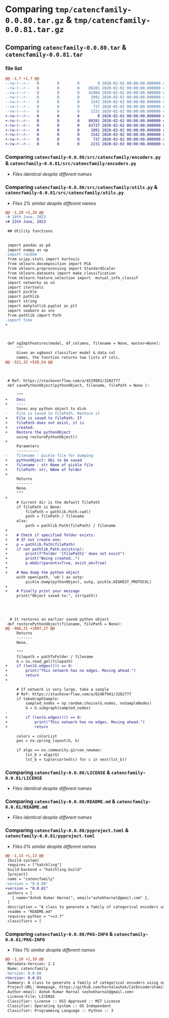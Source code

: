 # Comparing `tmp/catencfamily-0.0.80.tar.gz` & `tmp/catencfamily-0.0.81.tar.gz`

## Comparing `catencfamily-0.0.80.tar` & `catencfamily-0.0.81.tar`

### file list

```diff
@@ -1,7 +1,7 @@
--rw-r--r--   0        0        0        0 2020-02-02 00:00:00.000000 catencfamily-0.0.80/src/catencfamily/__init__.py
--rw-r--r--   0        0        0    89201 2020-02-02 00:00:00.000000 catencfamily-0.0.80/src/catencfamily/encoders.py
--rw-r--r--   0        0        0    42984 2020-02-02 00:00:00.000000 catencfamily-0.0.80/src/catencfamily/utils.py
--rw-r--r--   0        0        0     1091 2020-02-02 00:00:00.000000 catencfamily-0.0.80/LICENSE
--rw-r--r--   0        0        0     1542 2020-02-02 00:00:00.000000 catencfamily-0.0.80/README.md
--rw-r--r--   0        0        0      737 2020-02-02 00:00:00.000000 catencfamily-0.0.80/pyproject.toml
--rw-r--r--   0        0        0     2231 2020-02-02 00:00:00.000000 catencfamily-0.0.80/PKG-INFO
+-rw-r--r--   0        0        0        0 2020-02-02 00:00:00.000000 catencfamily-0.0.81/src/catencfamily/__init__.py
+-rw-r--r--   0        0        0    89201 2020-02-02 00:00:00.000000 catencfamily-0.0.81/src/catencfamily/encoders.py
+-rw-r--r--   0        0        0    43737 2020-02-02 00:00:00.000000 catencfamily-0.0.81/src/catencfamily/utils.py
+-rw-r--r--   0        0        0     1091 2020-02-02 00:00:00.000000 catencfamily-0.0.81/LICENSE
+-rw-r--r--   0        0        0     1542 2020-02-02 00:00:00.000000 catencfamily-0.0.81/README.md
+-rw-r--r--   0        0        0      737 2020-02-02 00:00:00.000000 catencfamily-0.0.81/pyproject.toml
+-rw-r--r--   0        0        0     2231 2020-02-02 00:00:00.000000 catencfamily-0.0.81/PKG-INFO
```

### Comparing `catencfamily-0.0.80/src/catencfamily/encoders.py` & `catencfamily-0.0.81/src/catencfamily/encoders.py`

 * *Files identical despite different names*

### Comparing `catencfamily-0.0.80/src/catencfamily/utils.py` & `catencfamily-0.0.81/src/catencfamily/utils.py`

 * *Files 2% similar despite different names*

```diff
@@ -1,29 +1,28 @@
-# 19th June, 2023
+# 23th June, 2023
 
 ## Utility functions
 
 
 import pandas as pd
 import numpy as np
-import random
 from scipy.stats import kurtosis
 from sklearn.decomposition import PCA
 from sklearn.preprocessing import StandardScaler
 from sklearn.datasets import make_classification
 from sklearn.feature_selection import  mutual_info_classif
 import networkx as nx
 import itertools
 import pickle
 import pathlib
 import string
 import matplotlib.pyplot as plt
 import seaborn as sns
 from pathlib import Path
-import time
+
 
 
 
 def xgImptFeatures(model, df_columns, filename = None, master=None):
     """
     Given an xgboost classifier model & data col
     names, the function returns two lists of cols,
@@ -521,32 +520,54 @@
 
 
 
 # Ref: https://stackoverflow.com/a/4529901/3282777
 def savePythonObject(pythonObject, filename, filePath = None ):
     
     """
+    Desc
+    ----
     Saves any python object to disk
-    File is saved to filePath. Restore it
+    File is saved to filePath. If
+    filePath does not exist, it is
+    created.
+    Restore the pythonObject
     using restorePythonObject()
+    
     Parameters
     ----------
-    filename : pickle file for dumping
+    pythonObject: Obj to be saved
+    filename : str Name of pickle file
+    filePath: str, NAme of folder
+    
     Returns
     -------
     None.
     """
+    
     # Current dir is the default filePath
     if filePath is None:
         filePath = pathlib.Path.cwd()
         path = filePath / filename
     else:
         path = pathlib.Path(filePath) / filename
+        
+    # Check if specified folder exixts:
+    # IF not create one:
+    p = pathlib.Path(filePath)
+    if not pathlib.Path.exists(p):
+        print(f"Folder '{filePath}' does not exist")
+        print("Being created..")
+        p.mkdir(parents=True, exist_ok=True)    
+    
+    # Now dump the python object    
     with open(path, 'wb') as outp:
         pickle.dump(pythonObject, outp, pickle.HIGHEST_PROTOCOL)
+        
+    # Finally print your message    
     print("Object saved to:", str(path))    
 
      
      
 
  # It restores an earlier saved python object
 def restorePythonObject(filename, filePath = None):
@@ -986,21 +1007,27 @@
     Returns
     -------
     None.
 
     """
     filepath = pathToFolder / filename
     G = nx.read_gml(filepath) 
+    if (len(G.edges())) == 0: 
+        print("This network has no edges. Moving ahead.")
+        return 
+
     
     # If network is very large, take a sanple
     # Ref: https://stackoverflow.com/a/62407941/3282777
     if takeGraphSample:
         sampled_nodes = np.random.choice(G.nodes, noSampleNodes)
         G = G.subgraph(sampled_nodes)
-    
+        if (len(G.edges())) == 0: 
+            print("This network has no edges. Moving ahead.")
+            return 
     
     colors = colorList
     pos = nx.spring_layout(G, k)
     
     if algo == nx.community.girvan_newman:
         lst_b = algo(G)
         lst_b = tuple(sorted(c) for c in next(lst_b))
```

### Comparing `catencfamily-0.0.80/LICENSE` & `catencfamily-0.0.81/LICENSE`

 * *Files identical despite different names*

### Comparing `catencfamily-0.0.80/README.md` & `catencfamily-0.0.81/README.md`

 * *Files identical despite different names*

### Comparing `catencfamily-0.0.80/pyproject.toml` & `catencfamily-0.0.81/pyproject.toml`

 * *Files 0% similar despite different names*

```diff
@@ -1,13 +1,13 @@
 [build-system]
 requires = ["hatchling"]
 build-backend = "hatchling.build"
 [project]
 name = "catencfamily"
-version = "0.0.80"
+version = "0.0.81"
 authors = [
   { name="Ashok Kumar Harnal", email="ashokharnal@gmail.com" },
 ]
 description = "A class to generate a family of categorical encoders using network analysis"
 readme = "README.md"
 requires-python = ">=3.7"
 classifiers = [
```

### Comparing `catencfamily-0.0.80/PKG-INFO` & `catencfamily-0.0.81/PKG-INFO`

 * *Files 1% similar despite different names*

```diff
@@ -1,10 +1,10 @@
 Metadata-Version: 2.1
 Name: catencfamily
-Version: 0.0.80
+Version: 0.0.81
 Summary: A class to generate a family of categorical encoders using network analysis
 Project-URL: Homepage, https://github.com/harnalashok/CatEncodersFamily
 Author-email: Ashok Kumar Harnal <ashokharnal@gmail.com>
 License-File: LICENSE
 Classifier: License :: OSI Approved :: MIT License
 Classifier: Operating System :: OS Independent
 Classifier: Programming Language :: Python :: 3
```

